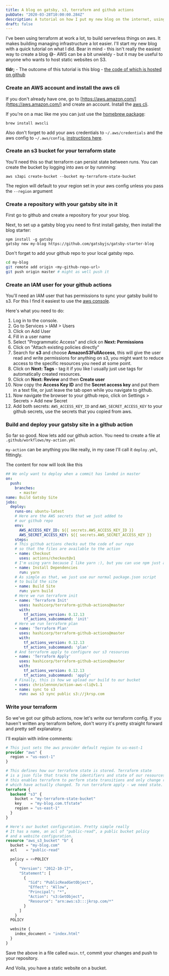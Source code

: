 ```yaml
---
title: A blog on gatsby, s3, terraform and github actions 
pubDate: "2020-03-28T10:00:00.284Z"
description: A tutorial on how I put my new blog on the internet, using gatsby, s3, github actions and terraform.
draft: false
---
```


I've been using terraform at work a lot, to build serverless things on aws. It makes building  managing infrastructure a lot easier. I'll start my new blog with a quick tutorial on what I did. Bear in mind - this isn't really the easiest way to create a blog 😅- AWS can be a bit unwieldy - but it may be useful to anyone who wants to host static websites on S3.

__tldr;__ - The outcome of this tutorial is this blog - [the code of which is hosted on github](http://www.github.com/juliankrispel/jkrsp)

### Create an AWS account and install the aws cli

If you don't already have one, go to [https://aws.amazon.com/](https://aws.amazon.com/) and create an account. Install the [aws cli](https://docs.aws.amazon.com/cli/latest/userguide/install-cliv2.html).

If you're on a mac like me you can just use the [homebrew package](https://formulae.brew.sh/formula/awscli):

`brew install awscli`

Also don't forget to add your aws credentials to `~/.aws/credentials` and the aws config to `~/.aws/config`, [instructions here](https://docs.aws.amazon.com/cli/latest/userguide/cli-configure-files.html).

### Create an s3 bucket for your terraform state

You'll need this so that terraform can persist state between runs. You can create the bucket by logging into aws or by runnning:

```
aws s3api create-bucket --bucket my-terraform-state-bucket
```

The region will default to your region set in your aws config unless you pass the `--region` argument

### Create a repository with your gatsby site in it

First go to github and create a repository for your your blog.

Next, to set up a gatsby blog you need to first install gatsby, then install the blog starter:

```
npm install -g gatsby
gatsby new my-blog https://github.com/gatsbyjs/gatsby-starter-blog
```

Don't forget to add your github repo to your local gatsby repo.

```bash
cd my-blog
git remote add origin <my-github-repo-url>
git push origin master # might as well push it
```

### Create an IAM user for your github actions 

You'll need an IAM user that has permissions to sync your gatsby build to s3. For this I find it easiest to use the [aws console](https://docs.aws.amazon.com/IAM/latest/UserGuide/id_users_create.html).

Here's what you need to do:

1. Log in to the console.
2. Go to Services > IAM > Users
3. Click on Add User
4. Fill in a user name
5. Select "Programmatic Access" and click on __Next: Permissions__
6. Click on "Attach existing policies directly"
7. Search for __s3__ and choose __AmazonS3FullAccess__, this will give the user read and write permissions for anything on s3, you might want to reduce access to the specific resources you need at some point.
8. Click on __Next: Tags__ - tag it if you like I usually just use tags for automatically created resources.
9. Click on __Next: Review__ and then __Create user__
10. Now copy the __Access Key ID__ and the __Secret access key__ and put them in a text file, or just leave the tab open while you navigate to github.
11. Now navigate the browser to your github repo, click on Settings > Secrets > Add new Secret
12. Add both secrets: `AWS_ACCESS_KEY_ID` and `AWS_SECRET_ACCESS_KEY` to your github secrets, use the secrets that you copied from aws.

### Build and deploy your gatsby site in a github action

So far so good. Now lets add our github action. You need to create a file at `.github/workflows/my-action.yml`

`my-action` can be anything you like really, in my case I'll call it `deploy.yml`, fittingly.

The content for now will look like this

```yml
## We only want to deploy when a commit has landed in master
on:
  push:
    branches:
      - master
name: Build Gatsby Site
jobs:
  deploy:
    runs-on: ubuntu-latest
    # Here are the AWS secrets that we just added to
    # our github repo
    env:
      AWS_ACCESS_KEY_ID: ${{ secrets.AWS_ACCESS_KEY_ID }}
      AWS_SECRET_ACCESS_KEY: ${{ secrets.AWS_SECRET_ACCESS_KEY }}
    steps:
    # This github actions checks out the code of our repo
    # so that the files are available to the action
    - name: Checkout
      uses: actions/checkout@v1
    # I'm using yarn because I like yarn :), but you can use npm just as well
    - name: Install Dependencies
      run: yarn
    # As simple as that, we just use our normal package.json script
    # to build the site
    - name: Build Site
      run: yarn build
    # Here we run terraform init
    - name: 'Terraform Init'
      uses: hashicorp/terraform-github-actions@master
      with:
        tf_actions_version: 0.12.13
        tf_actions_subcommand: 'init'
    # Here we run terraform plan
    - name: 'Terraform Plan'
      uses: hashicorp/terraform-github-actions@master
      with:
        tf_actions_version: 0.12.13
        tf_actions_subcommand: 'plan'
    # And terraform apply to configure our s3 resources
    - name: 'Terraform Apply'
      uses: hashicorp/terraform-github-actions@master
      with:
        tf_actions_version: 0.12.13
        tf_actions_subcommand: 'apply'
    # Finally, this is how we upload our build to our bucket
    - uses: chrislennon/action-aws-cli@v1.1
    - name: sync to s3
      run: aws s3 sync public s3://jkrsp.com
```

### Write your terraform

So we've got our github actions, now let's write our terraform config. If you haven't written any terraform before, don't worry it's pretty straight forward and pretty self explanatory.

I'll explain with inline comments:

```terraform
# This just sets the aws provider default region to us-east-1
provider "aws" {
  region = "us-east-1"
}

# This defines how our terraform state is stored. Terraform state
# is a json file that tracks the identifiers and state of our resources
# this enables terraform to perform state transitions and only change resources
# which have actually changed. To run terraform apply - we need state.
terraform {
  backend "s3" {
    bucket = "my-terraform-state-bucket"
    key    = "my-blog.com.tfstate"
    region = "us-east-1"
  }
}

# Here's our bucket configuration. Pretty simple really
# It has a name, an acl of "public-read", a public bucket policy
# and a website configuration.
resource "aws_s3_bucket" "b" {
  bucket = "my-blog.com"
  acl    = "public-read"

  policy = <<POLICY
    {
      "Version": "2012-10-17",
      "Statement": [
        {
          "Sid": "PublicReadGetObject",
          "Effect": "Allow",
          "Principal": "*",
          "Action": "s3:GetObject",
          "Resource": "arn:aws:s3:::jkrsp.com/*"
        }
      ]
    }
  POLICY

  website {
    index_document = "index.html"
  }
}
```

Save the above in a file called `main.tf`, commit your changes and push to your repository.

And Voila, you have a static website on a bucket.